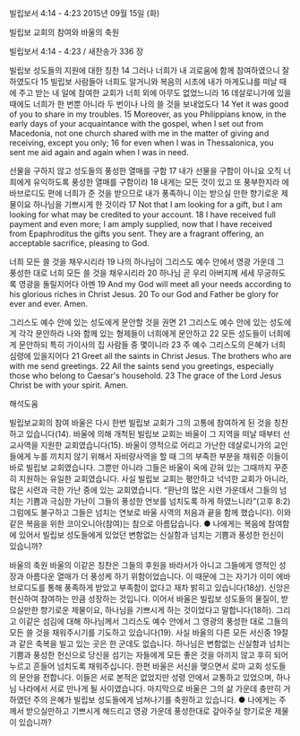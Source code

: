 빌립보서 4:14 - 4:23 
2015년 09월 15일 (화)

빌립보 교회의 참여와 바울의 축원



빌립보서 4:14 - 4:23 / 새찬송가 336 장


빌립보 성도들의 지원에 대한 칭찬
14 그러나 너희가 내 괴로움에 함께 참여하였으니 잘하였도다 15 빌립보 사람들아 너희도 알거니와 복음의 시초에 내가 마게도냐를 떠날 때에 주고 받는 내 일에 참여한 교회가 너희 외에 아무도 없었느니라 16 데살로니가에 있을 때에도 너희가 한 번뿐 아니라 두 번이나 나의 쓸 것을 보내었도다 
14 Yet it was good of you to share in my troubles. 15 Moreover, as you Philippians know, in the early days of your acquaintance with the gospel, when I set out from Macedonia, not one church shared with me in the matter of giving and receiving, except you only; 16 for even when I was in Thessalonica, you sent me aid again and again when I was in need.  

선물을 구하지 않고 성도들의 풍성한 열매를 구함
17 내가 선물을 구함이 아니요 오직 너희에게 유익하도록 풍성한 열매를 구함이라 18 내게는 모든 것이 있고 또 풍부한지라 에바브로디도 편에 너희가 준 것을 받으므로 내가 풍족하니 이는 받으실 만한 향기로운 제물이요 하나님을 기쁘시게 한 것이라 
17 Not that I am looking for a gift, but I am looking for what may be credited to your account. 18 I have received full payment and even more; I am amply supplied, now that I have received from Epaphroditus the gifts you sent. They are a fragrant offering, an acceptable sacrifice, pleasing to God. 

너희 모든 쓸 것을 채우시리라
19 나의 하나님이 그리스도 예수 안에서 영광 가운데 그 풍성한 대로 너희 모든 쓸 것을 채우시리라 20 하나님 곧 우리 아버지께 세세 무궁하도록 영광을 돌릴지어다 아멘 
19 And my God will meet all your needs according to his glorious riches in Christ Jesus. 20 To our God and Father be glory for ever and ever. Amen. 

그리스도 예수 안에 있는 성도에게 문안할 것을 권면
21 그리스도 예수 안에 있는 성도에게 각각 문안하라 나와 함께 있는 형제들이 너희에게 문안하고 22 모든 성도들이 너희에게 문안하되 특히 가이사의 집 사람들 중 몇이니라 23 주 예수 그리스도의 은혜가 너희 심령에 있을지어다
21 Greet all the saints in Christ Jesus. The brothers who are with me send greetings. 22 All the saints send you greetings, especially those who belong to Caesar's household. 23 The grace of the Lord Jesus Christ be with your spirit. Amen.

해석도움





빌립보교회의 참여
바울은 다시 한번 빌립보 교회가 그의 고통에 참여하게 된 것을 칭찬하고 있습니다(14). 바울에 의해 개척된 빌립보 교회는 바울이 그 지역을 떠날 때부터 선교사역을 지원한 교회였습니다(15). 바울이 영적으로 어리고 가난한 데살로니가의 교인들에게 누를 끼치지 않기 위해서 자비량사역을 할 때 그의 부족한 부분을 채워준 이들이 바로 빌립보 교회였습니다. 그뿐만 아니라 그들은 바울이 옥에 갇혀 있는 그때까지 꾸준히 지원하는 유일한 교회였습니다. 사실 빌립보 교회는 평안하고 넉넉한 교회가 아니라, 많은 시련과 극한 가난 중에 있는 교회였습니다. “환난의 많은 시련 가운데서 그들의 넘치는 기쁨과 극심한 가난이 그들의 풍성한 연보를 넘치도록 하게 하였느니라”(고후 8:2)
그럼에도 불구하고 그들은 넘치는 연보로 바울 사역의 처음과 끝을 함께 했습니다). 이와같은 복음을 위한 코이오니아(참여)는 참으로 아름답습니다.
● 나에게는 복음에 참여함에 있어서 빌립보 성도들에게 있었던 변함없는 신실함과 넘치는 기쁨과 풍성한 헌신이 있습니까?   

바울의 축원
바울의 이같은 칭찬은 그들의 후원을 바라서가 아니고 그들에게 영적인 성장과 아름다운 열매가 더 풍성케 하기 위함이었습니다. 이 때문에 그는 자기가 이미 에바브로디도를 통해 풍족하게 받았고 부족함이 없다고 재차 밝히고 있습니다(18상). 신앙은 헌신하여 참여하는 만큼 성장하는 것입니다. 이어서 바울은 빌립보 성도들의 물질이, 받으실만한 향기로운 제물이요, 하나님을 기쁘시게 하는 것이었다고 말합니다(18하). 그리고 이같은 섬김에 대해 하나님께서 그리스도 예수 안에서 그 영광의 풍성한 대로 그들의 모든 쓸 것을 채워주시기를 기도하고 있습니다(19). 사실 바울의 다른 모든 서신중 19절과 같은 축복을 빌고 있는 곳은 한 군데도 없습니다. 하나님은 변함없는 신실함과 넘치는 기쁨과 풍성한 헌신으로 당신을 섬기는 자들에게 모든 좋은 것을 아끼지 않고 후히 되어 누르고 흔들어 넘치도록 채워주십니다. 한편 바울은 서신을 맺으면서 로마 교회 성도들의 문안을 전합니다. 이들은 서로 본적은 없었지만 성령 안에서 교통하고 있었으며, 하나님 나라에서 서로 만나게 될 사이였습니다. 마지막으로 바울은 그의 삶 가운데 충만히 거하였던 주의 은혜가 빌립보 성도들에게 넘쳐나기를 축원하고 있습니다.
● 나에게는 주께서 받으실만하고 기쁘시게 해드리고 영광 가운데 풍성한대로 갚아주실 향기로운 제물이 있습니까?